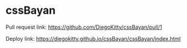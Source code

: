 # cssBayan

Pull request link: https://github.com/DiegoKitty/cssBayan/pull/1


Deploy link: https://diegokitty.github.io/cssBayan/cssBayan/index.html

